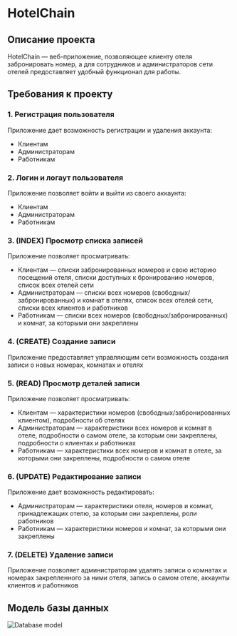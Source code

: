 # HotelChain
## Описание проекта
HotelChain — веб-приложение, позволяющее клиенту отеля забронировать номер, а для сотрудников и администраторов сети отелей предоставляет удобный функционал для работы.
## Требования к проекту
### 1. Регистрация пользователя
Приложение дает возможность регистрации и удаления аккаунта:
- Клиентам
- Администраторам
- Работникам
### 2. Логин и логаут пользователя
Приложение позволяет войти и выйти из своего аккаунта:
- Клиентам
- Администраторам
- Работникам
### 3. (INDEX) Просмотр списка записей
Приложение позволяет просматривать:
- Клиентам — списки забронированных номеров и свою историю посещений отеля, списки доступных к бронированию номеров, список всех отелей сети
- Администраторам — списки всех номеров (свободных/забронированных) и комнат в отелях, список всех отелей сети, списки всех клиентов и работников
- Работникам — списки всех номеров (свободных/забронированных) и комнат, за которыми они закреплены
### 4. (CREATE) Создание записи
Приложение предоставляет управляющим сети возможность создания записи о новых номерах, комнатах и отелях
### 5. (READ) Просмотр деталей записи
Приложение позволяет просматривать:
- Клиентам — характеристики номеров (свободных/забронированных клиентом), подробности об отелях
- Администраторам — характеристики всех номеров и комнат в отеле, подробности о самом отеле, за которым они закреплены, подробности о клиентах и работниках
- Работникам — характеристики всех номеров и комнат в отеле, за которыми они закреплены, подробности о самом отеле
### 6. (UPDATE) Редактирование записи
Приложение дает возможность редактировать:
- Администраторам — характеристики отеля, номеров и комнат, принадлежащих отелю, за которым они закреплены, роли работников
- Работникам — характеристики номеров и комнат, за которыми они закреплены
### 7. (DELETE) Удаление записи
Приложение позволяет администраторам удалять записи о комнатах и номерах закрепленного за ними отеля, запись о самом отеле, аккаунты клиентов и работников
## Модель базы данных
![Database model](https://github.com/user-attachments/assets/aa6eacbb-4e36-4b29-919f-78f04c741f0d)
